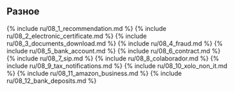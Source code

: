 ## Разное

{% include ru/08_1_recommendation.md %}
{% include ru/08_2_electronic_certificate.md %}
{% include ru/08_3_documents_download.md %}
{% include ru/08_4_fraud.md %}
{% include ru/08_5_bank_account.md %}
{% include ru/08_6_contract.md %}
{% include ru/08_7_sip.md %}
{% include ru/08_8_colaborador.md %}
{% include ru/08_9_tax_notifications.md %}
{% include ru/08_10_xolo_non_it.md %}
{% include ru/08_11_amazon_business.md %}
{% include ru/08_12_bank_deposits.md %}
